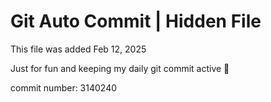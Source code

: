 # Git Auto Commit | Hidden File

This file was added Feb 12, 2025

Just for fun and keeping my daily git commit active 🤪

commit number: 3140240
